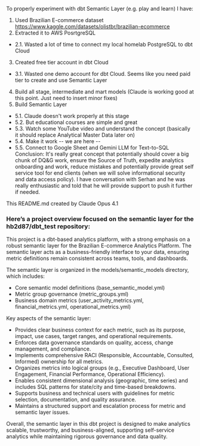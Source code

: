 To properly experiment with dbt Semantic Layer (e.g. play and learn) I have: 
1. Used Brazilian E-commerce dataset https://www.kaggle.com/datasets/olistbr/brazilian-ecommerce
2. Extracted it to AWS PosrtgreSQL
-   2.1. Wasted a lot of time to connect my local homelab PostgreSQL to dbt Cloud
3. Created free tier account in dbt Cloud
-  3.1. Wasted one demo account for dbt Cloud. Seems like you need paid tier to create and use Semantic Layer
4. Build all stage, intermediate and mart models (Claude is working good at this point. Just need to insert minor fixes)
5. Build Semantic Layer
-  5.1. Claude doesn't work properly at this stage
-  5.2. But educational courses are simple and great
-  5.3. Watch some YouTube video and understand the concept (basically it should replace Analytical Master Data later on)
-  5.4. Make it work -- we are here --
-  5.5. Connect to Google Sheet and Gemini LLM for Text-to-SQL
Conclusion:
It's really great concept that potentially should cover a big chunk of DQ&G work, ensure the Source of Truth, expedite analytics onboarding and work, reduce mistakes and potentially provide great self service tool for end clients (when we will solve informational security and data access policy). I have conversation with Serhan and he was really enthusiastic and told that he will provide support to push it further if needed.

This README.md created by Claude Opus 4.1
### Here’s a project overview focused on the semantic layer for the hb2d87/dbt_test repository:

This project is a dbt-based analytics platform, with a strong emphasis on a robust semantic layer for the Brazilian E-commerce Analytics Platform. The semantic layer acts as a business-friendly interface to your data, ensuring metric definitions remain consistent across teams, tools, and dashboards.

The semantic layer is organized in the models/semantic_models directory, which includes:
- Core semantic model definitions (base_semantic_model.yml)
- Metric group governance (metric_groups.yml)
- Business domain metrics (user_activity_metrics.yml, financial_metrics.yml, operational_metrics.yml)

Key aspects of the semantic layer:
- Provides clear business context for each metric, such as its purpose, impact, use cases, target ranges, and operational requirements.
- Enforces data governance standards on quality, access, change management, and compliance.
- Implements comprehensive RACI (Responsible, Accountable, Consulted, Informed) ownership for all metrics.
- Organizes metrics into logical groups (e.g., Executive Dashboard, User Engagement, Financial Performance, Operational Efficiency).
- Enables consistent dimensional analysis (geographic, time series) and includes SQL patterns for state/city and time-based breakdowns.
- Supports business and technical users with guidelines for metric selection, documentation, and quality assurance.
- Maintains a structured support and escalation process for metric and semantic layer issues.

Overall, the semantic layer in this dbt project is designed to make analytics scalable, trustworthy, and business-aligned, supporting self-service analytics while maintaining rigorous governance and data quality.
